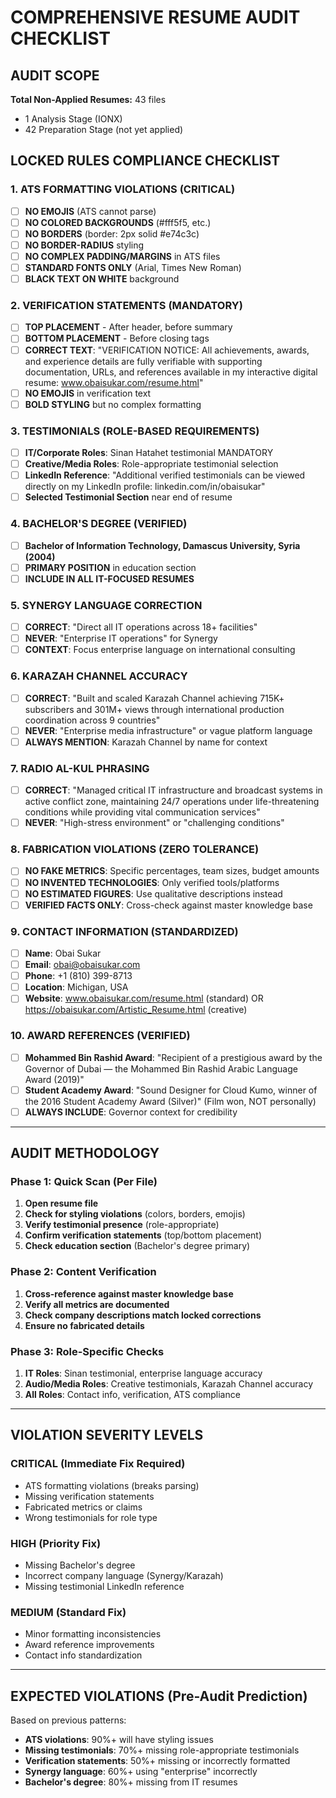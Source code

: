 # COMPREHENSIVE RESUME AUDIT CHECKLIST

## AUDIT SCOPE
**Total Non-Applied Resumes:** 43 files
- 1 Analysis Stage (IONX)
- 42 Preparation Stage (not yet applied)

## LOCKED RULES COMPLIANCE CHECKLIST

### 1. ATS FORMATTING VIOLATIONS (CRITICAL)
- [ ] **NO EMOJIS** (ATS cannot parse)
- [ ] **NO COLORED BACKGROUNDS** (#fff5f5, etc.)
- [ ] **NO BORDERS** (border: 2px solid #e74c3c)
- [ ] **NO BORDER-RADIUS** styling
- [ ] **NO COMPLEX PADDING/MARGINS** in ATS files
- [ ] **STANDARD FONTS ONLY** (Arial, Times New Roman)
- [ ] **BLACK TEXT ON WHITE** background

### 2. VERIFICATION STATEMENTS (MANDATORY)
- [ ] **TOP PLACEMENT** - After header, before summary
- [ ] **BOTTOM PLACEMENT** - Before closing tags
- [ ] **CORRECT TEXT**: "VERIFICATION NOTICE: All achievements, awards, and experience details are fully verifiable with supporting documentation, URLs, and references available in my interactive digital resume: www.obaisukar.com/resume.html"
- [ ] **NO EMOJIS** in verification text
- [ ] **BOLD STYLING** but no complex formatting

### 3. TESTIMONIALS (ROLE-BASED REQUIREMENTS)
- [ ] **IT/Corporate Roles**: Sinan Hatahet testimonial MANDATORY
- [ ] **Creative/Media Roles**: Role-appropriate testimonial selection
- [ ] **LinkedIn Reference**: "Additional verified testimonials can be viewed directly on my LinkedIn profile: linkedin.com/in/obaisukar"
- [ ] **Selected Testimonial Section** near end of resume

### 4. BACHELOR'S DEGREE (VERIFIED)
- [ ] **Bachelor of Information Technology, Damascus University, Syria (2004)**
- [ ] **PRIMARY POSITION** in education section
- [ ] **INCLUDE IN ALL IT-FOCUSED RESUMES**

### 5. SYNERGY LANGUAGE CORRECTION
- [ ] **CORRECT**: "Direct all IT operations across 18+ facilities"
- [ ] **NEVER**: "Enterprise IT operations" for Synergy
- [ ] **CONTEXT**: Focus enterprise language on international consulting

### 6. KARAZAH CHANNEL ACCURACY
- [ ] **CORRECT**: "Built and scaled Karazah Channel achieving 715K+ subscribers and 301M+ views through international production coordination across 9 countries"
- [ ] **NEVER**: "Enterprise media infrastructure" or vague platform language
- [ ] **ALWAYS MENTION**: Karazah Channel by name for context

### 7. RADIO AL-KUL PHRASING
- [ ] **CORRECT**: "Managed critical IT infrastructure and broadcast systems in active conflict zone, maintaining 24/7 operations under life-threatening conditions while providing vital communication services"
- [ ] **NEVER**: "High-stress environment" or "challenging conditions"

### 8. FABRICATION VIOLATIONS (ZERO TOLERANCE)
- [ ] **NO FAKE METRICS**: Specific percentages, team sizes, budget amounts
- [ ] **NO INVENTED TECHNOLOGIES**: Only verified tools/platforms
- [ ] **NO ESTIMATED FIGURES**: Use qualitative descriptions instead
- [ ] **VERIFIED FACTS ONLY**: Cross-check against master knowledge base

### 9. CONTACT INFORMATION (STANDARDIZED)
- [ ] **Name**: Obai Sukar
- [ ] **Email**: obai@obaisukar.com
- [ ] **Phone**: +1 (810) 399-8713
- [ ] **Location**: Michigan, USA
- [ ] **Website**: www.obaisukar.com/resume.html (standard) OR https://obaisukar.com/Artistic_Resume.html (creative)

### 10. AWARD REFERENCES (VERIFIED)
- [ ] **Mohammed Bin Rashid Award**: "Recipient of a prestigious award by the Governor of Dubai — the Mohammed Bin Rashid Arabic Language Award (2019)"
- [ ] **Student Academy Award**: "Sound Designer for Cloud Kumo, winner of the 2016 Student Academy Award (Silver)" (Film won, NOT personally)
- [ ] **ALWAYS INCLUDE**: Governor context for credibility

---

## AUDIT METHODOLOGY

### Phase 1: Quick Scan (Per File)
1. **Open resume file**
2. **Check for styling violations** (colors, borders, emojis)
3. **Verify testimonial presence** (role-appropriate)
4. **Confirm verification statements** (top/bottom placement)
5. **Check education section** (Bachelor's degree primary)

### Phase 2: Content Verification
1. **Cross-reference against master knowledge base**
2. **Verify all metrics are documented**
3. **Check company descriptions match locked corrections**
4. **Ensure no fabricated details**

### Phase 3: Role-Specific Checks
1. **IT Roles**: Sinan testimonial, enterprise language accuracy
2. **Audio/Media Roles**: Creative testimonials, Karazah Channel accuracy
3. **All Roles**: Contact info, verification, ATS compliance

---

## VIOLATION SEVERITY LEVELS

### CRITICAL (Immediate Fix Required)
- ATS formatting violations (breaks parsing)
- Missing verification statements
- Fabricated metrics or claims
- Wrong testimonials for role type

### HIGH (Priority Fix)
- Missing Bachelor's degree
- Incorrect company language (Synergy/Karazah)
- Missing testimonial LinkedIn reference

### MEDIUM (Standard Fix)
- Minor formatting inconsistencies
- Award reference improvements
- Contact info standardization

---

## EXPECTED VIOLATIONS (Pre-Audit Prediction)
Based on previous patterns:
- **ATS violations**: 90%+ will have styling issues
- **Missing testimonials**: 70%+ missing role-appropriate testimonials
- **Verification statements**: 50%+ missing or incorrectly formatted
- **Synergy language**: 60%+ using "enterprise" incorrectly
- **Bachelor's degree**: 80%+ missing from IT resumes
